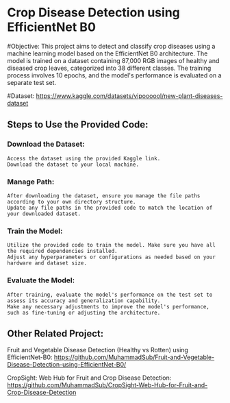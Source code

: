 # Crop Disease Detection using EfficientNet B0

#Objective:
This project aims to detect and classify crop diseases using a machine learning model based on the EfficientNet B0 architecture. The model is trained on a dataset containing 87,000 RGB images of healthy and diseased crop leaves, categorized into 38 different classes. The training process involves 10 epochs, and the model's performance is evaluated on a separate test set.

#Dataset:
https://www.kaggle.com/datasets/vipoooool/new-plant-diseases-dataset

## Steps to Use the Provided Code:
### Download the Dataset:
    Access the dataset using the provided Kaggle link.
    Download the dataset to your local machine.
### Manage Path:
    After downloading the dataset, ensure you manage the file paths according to your own directory structure.
    Update any file paths in the provided code to match the location of your downloaded dataset.
### Train the Model:
    Utilize the provided code to train the model. Make sure you have all the required dependencies installed.
    Adjust any hyperparameters or configurations as needed based on your hardware and dataset size.
### Evaluate the Model:
    After training, evaluate the model's performance on the test set to assess its accuracy and generalization capability.
    Make any necessary adjustments to improve the model's performance, such as fine-tuning or adjusting the architecture.

## Other Related Project:
Fruit and Vegetable Disease Detection (Healthy vs Rotten) using EfficientNet-B0: https://github.com/MuhammadSub/Fruit-and-Vegetable-Disease-Detection-using-EfficientNet-B0/

CropSight: Web Hub for Fruit and Crop Disease Detection: https://github.com/MuhammadSub/CropSight-Web-Hub-for-Fruit-and-Crop-Disease-Detection

